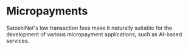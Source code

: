 Micropayments
====

SatoshiNet's low transaction fees make it naturally suitable for the development of various micropayment applications, such as AI-based services.